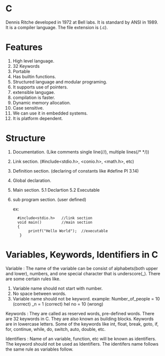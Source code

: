 # C
Dennis Ritche developed in 1972 at Bell labs.
It is standard by ANSI in 1989. It is a compiler language. The file extension is (.c).
# Features
1. High level language.
2. 32 Keywords
3. Portable
4. Has builtin functions.
5. Structured language and modular programing. 
6. It supports use of pointers.
7. extensible langugae.
8. compilation is faster.
9. Dynamic memory allocation.
10. Case sensitive.
11. We can use it in embedded systems.
12. It is platform dependent.
# Structure
1. Documentation. (Like comments single line(//), multiple lines(/* */))
2. Link section. (#include<stdio.h>, <conio.h>, <math.h>, etc)
3. Definition section. (declaring of constants like #define PI 3.14)
4. Global declaration.
5. Main section.
   5.1 Declartion
   5.2 Executable
6. sub program section. (user defined)
   
   ex:
   
         #include<stdio.h>   //link section
         void main()         //main section
         {
              printf("Hello World");  //executable 
          }
# Variables, Keywords, Identifiers in C
Variable : The name of the variable can be consist of alphabets(both upper and lower), numbers, and one special character that is underscore(_). There are some certain rules like.
1. Variable name should not start with number.
2. No space between words.
3. Variable name should not be keyword.
   example:
         Number_of_people = 10    (correct)
         _n = 1                   (correct)
         hel no = 10              (wrong)
   
Keywords : They are called as reserved words, pre-defined words. There are 32 keywords in C. They are also known as building blocks. Keywords are in lowercase letters. Some of the keywords like int, float, break, goto, if, for, continue, while, do, switch, auto, double, etc.

Identifiers : Name of an variable, function,  etc will be known as identifiers. The keyword should not be used as Identifiers. The identifers name follows the same rule as variables follow.
